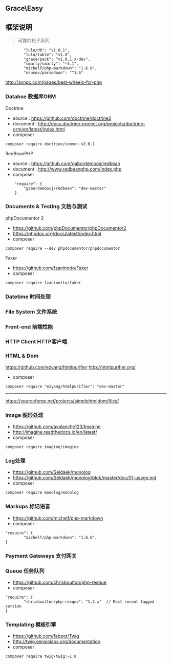 ## Grace\Easy

## 框架说明
>可靠的轮子系列


```
        "lulu/db": "v1.0.1",
        "lulu/table": "v1.0",
        "grace/pack": "v1.0.1.x-dev",
        "smarty/smarty": "~3.1",
        "michelf/php-markdown": "1.6.0",
        "erusev/parsedown": "^1.6"
```
http://avnpc.com/pages/best-wheels-for-php

### Databse 数据库ORM

Doctrine
- source        : https://github.com/doctrine/doctrine2
- document      : http://docs.doctrine-project.org/projects/doctrine-orm/en/latest/index.html
- composer
```
composer require doctrine/common v2.6.1
```

RedBeanPHP
- source        : https://github.com/gabordemooij/redbean
- document      : http://www.redbeanphp.com/index.php
- composer
```
    "require": {
        "gabordemooij/redbean": "dev-master"
    }
```

### Documents & Testing 文档与测试


phpDocumentor 2
- https://github.com/phpDocumentor/phpDocumentor2
- https://phpdoc.org/docs/latest/index.html
- composer
```
composer require --dev phpdocumentor/phpdocumentor
```

Faker
- https://github.com/fzaninotto/Faker
- composer
```
composer require fzaninotto/faker
```


### Datetime 时间处理

### File System 文件系统

### Front-end 前端性能

### HTTP Client HTTP客户端



### HTML & Dom

https://github.com/ezyang/htmlpurifier
http://htmlpurifier.org/
- composer
```
composer require "ezyang/htmlpurifier": "dev-master"
```



---

https://sourceforge.net/projects/simplehtmldom/files/



### Image 图形处理
- https://github.com/avalanche123/Imagine
- http://imagine.readthedocs.io/en/latest/
- composer
```
composer require imagine/imagine
```



### Log处理

- https://github.com/Seldaek/monolog
- https://github.com/Seldaek/monolog/blob/master/doc/01-usage.md
- composer
```
composer require monolog/monolog
```

### Markups 标记语言

- https://github.com/michelf/php-markdown
- composer
```
"require": {
        "michelf/php-markdown": "1.6.0",
}
```


### Payment Gateways 支付网关




### Queue 任务队列

- https://github.com/chrisboulton/php-resque
- composer
```
"require": {
        "chrisboulton/php-resque": "1.2.x"  // Most recent tagged version
}
```

### Templating 模板引擎

- https://github.com/fabpot/Twig
- http://twig.sensiolabs.org/documentation
- composer
```
composer require twig/twig:~1.0
```
